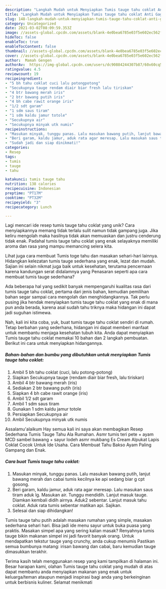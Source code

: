 ```yaml
---
description: "Langkah Mudah untuk Menyiapkan Tumis tauge tahu coklat Anti Gagal"
title: "Langkah Mudah untuk Menyiapkan Tumis tauge tahu coklat Anti Gagal"
slug: 148-langkah-mudah-untuk-menyiapkan-tumis-tauge-tahu-coklat-anti-gagal
category: Uncategorized
date: 2021-03-02T08:09:59.353Z
image: //assets-global.cpcdn.com/assets/blank-4e0bea6785e03f5e602ec562f230caae08da540cada707380b4fe1bbebba43da.png
hideToc: false
enableToc: true
enableTocContent: false
thumbnail: //assets-global.cpcdn.com/assets/blank-4e0bea6785e03f5e602ec562f230caae08da540cada707380b4fe1bbebba43da.png
cover: //assets-global.cpcdn.com/assets/blank-4e0bea6785e03f5e602ec562f230caae08da540cada707380b4fe1bbebba43da.png
author:  Mamah Gengen
authorAv:  https://img-global.cpcdn.com/users/dc90884244307b87/60x60cq50/avatar.jpg
ratingvalue: 4.5
reviewcount: 19
recipeingredient:
- "5 bh tahu coklat cuci lalu potongpotong"
- "Secukupnya tauge rendam diair biar fresh lalu tiriskan"
- "4 btr bawang merah iris"
- "2 btr bawang putih iris"
- "4 bh cabe rawit orange iris"
- "1/2 sdt garam"
- "1 sdm saus tiram"
- "1 sdm kaldu jamur totole"
- "Secukupnya air"
- "Secukupnya minyak utk numis"
recipeinstructions:
- "Masukan minyak, tunggu panas. Lalu masukan bawang putih, lanjut bawang merah dan cabai tumis kecilnya ke api sedang biar g cpt gosong."
- "Beri garam, kaldu jamur, aduk rata agar meresap. Lalu masukan saus tiram aduk lg. Masukan air. Tunggu mendidih. Lanjut masuk tauge. Diamkan kembali didih airnya. Aduk2 sebentar. Lanjut masuk tahu coklat. Aduk rata tumis sebentar matikan api. Sajikan."
- "Sudah jadi dan siap dinikmati!"
categories:
- Resep
tags:
- tumis
- tauge
- tahu

katakunci: tumis tauge tahu 
nutrition: 138 calories
recipecuisine: Indonesian
preptime: "PT17M"
cooktime: "PT32M"
recipeyield: "3"
recipecategory: Lunch

---
```



Lagi mencari ide resep tumis tauge tahu coklat yang unik? Cara menyiapkannya memang tidak terlalu sulit namun tidak gampang juga. Jika keliru mengolah maka hasilnya tidak akan memuaskan dan justru cenderung tidak enak. Padahal tumis tauge tahu coklat yang enak selayaknya memiliki aroma dan rasa yang mampu memancing selera kita.


Lihat juga cara membuat Tumis toge tahu dan masakan sehari-hari lainnya. Hidangkan kelezatan tumis tauge sederhana yang enak, lezat dan mudah. Sajian ini selain nikmat juga baik untuk kesehatan, terutama pencernaan karena kandungan serat didalamnya yang Penasaran seperti apa cara membuat tumis tauge sederhana?

Ada beberapa hal yang sedikit banyak mempengaruhi kualitas rasa dari tumis tauge tahu coklat, pertama dari jenis bahan, kemudian pemilihan bahan segar sampai cara mengolah dan menghidangkannya. Tak perlu pusing jika hendak menyiapkan tumis tauge tahu coklat yang enak di mana pun anda berada, karena asal sudah tahu triknya maka hidangan ini dapat jadi suguhan istimewa.


Nah, kali ini kita coba, yuk, buat tumis tauge tahu coklat sendiri di rumah. Tetap berbahan yang sederhana, hidangan ini dapat memberi manfaat untuk membantu menjaga kesehatan tubuh kita. Anda dapat menyiapkan Tumis tauge tahu coklat memakai 10 bahan dan 2 langkah pembuatan. Berikut ini cara untuk menyiapkan hidangannya.

<!--inarticleads1-->

##### Bahan-bahan dan bumbu yang dibutuhkan untuk menyiapkan Tumis tauge tahu coklat:

1. Ambil 5 bh tahu coklat (cuci, lalu potong-potong)
1. Siapkan Secukupnya tauge (rendam diair biar fresh, lalu tiriskan)
1. Ambil 4 btr bawang merah (iris)
1. Sediakan 2 btr bawang putih (iris)
1. Siapkan 4 bh cabe rawit orange (iris)
1. Ambil 1/2 sdt garam
1. Ambil 1 sdm saus tiram
1. Gunakan 1 sdm kaldu jamur totole
1. Persiapkan Secukupnya air
1. Ambil Secukupnya minyak utk numis


Assalamu&#39;alaikum Hay semua kali ini saya akan membagikan Resep Sederhana Tumis Tauge Tahu Ala Rumahan. Asmr tumis teri pete + ayam MCD sambel bawang + sayur lodeh asmr mukbang Es Cream Alpukat Lapis Coklat Cocok Untuk Ide Usaha. Cara Membuat Tahu Bakso Ayam Paling Gampang dan Enak. 

<!--inarticleads2-->

##### Cara buat Tumis tauge tahu coklat:

1. Masukan minyak, tunggu panas. Lalu masukan bawang putih, lanjut bawang merah dan cabai tumis kecilnya ke api sedang biar g cpt gosong.
1. Beri garam, kaldu jamur, aduk rata agar meresap. Lalu masukan saus tiram aduk lg. Masukan air. Tunggu mendidih. Lanjut masuk tauge. Diamkan kembali didih airnya. Aduk2 sebentar. Lanjut masuk tahu coklat. Aduk rata tumis sebentar matikan api. Sajikan.
1. Selesai dan siap dihidangkan!

Tumis tauge tahu putih adalah masakan rumahan yang simple, masakan sederhana sehari hari. Bisa jadi ide menu sayur untuk buka puasa yang praktis. Masakan simpel apa yang sering kalian masak? Renyahnya tumis tauge bikin makanan simpel ini jadi favorit banyak orang. Untuk mendapatkan tekstur tauge yang crunchy, anda cukup menumis Pastikan semua bumbunya matang: irisan bawang dan cabai, baru kemudian tauge dimasukkan terakhir. 

Terima kasih telah menggunakan resep yang kami tampilkan di halaman ini. Besar harapan kami, olahan Tumis tauge tahu coklat yang mudah di atas dapat membantu anda menyiapkan makanan yang enak untuk keluarga/teman ataupun menjadi inspirasi bagi anda yang berkeinginan untuk berbisnis kuliner. Selamat menikmati
